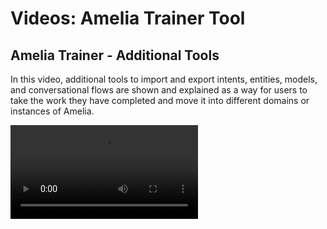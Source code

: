 # Videos: Amelia Trainer Tool

## Amelia Trainer - Additional Tools

In this video, additional tools to import and export intents, entities, models, and conversational flows are shown and explained as a way for users to take the work they have completed and move it into different domains or instances of Amelia.

<video src="https://vimeo.com/896558736"/>

## More Resources

{% include from="Training-Access-Amelia-Videos.md" element-id="F01-01_0002-Training-Access-Amelia-Videos_snippet" /%}
